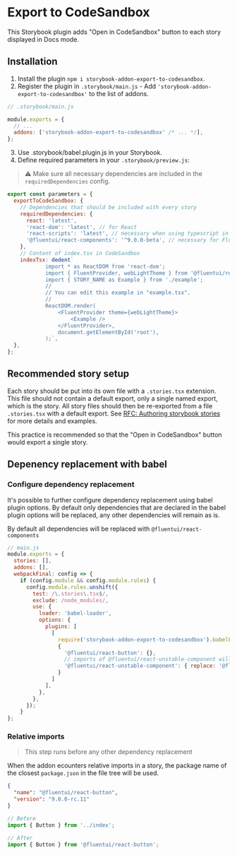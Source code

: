 # Export to CodeSandbox

This Storybook plugin adds "Open in CodeSandbox" button to each story displayed in Docs mode.

## Installation

1. Install the plugin `npm i storybook-addon-export-to-codesandbox`.
2. Register the plugin in `.storybook/main.js` - Add `'storybook-addon-export-to-codesandbox'` to the list of addons.

```js
// .storybook/main.js

module.exports = {
  // ...
  addons: ['storybook-addon-export-to-codesandbox' /* ... */],
};
```

3. Use .storybook/babel.plugin.js in your Storybook.
4. Define required parameters in your `.storybook/preview.js`:

> ⚠️ Make sure all necessary dependencies are included in the `requiredDependencies` config.

```js
export const parameters = {
  exportToCodeSandbox: {
    // Dependencies that should be included with every story
    requiredDependencies: {
      react: 'latest',
      'react-dom': 'latest', // for React
      'react-scripts': 'latest', // necessary when using typescript in CodeSandbox
      '@fluentui/react-components': '^9.0.0-beta', // necessary for FluentProvider
    },
    // Content of index.tsx in CodeSandbox
    indexTsx: dedent`
            import * as ReactDOM from 'react-dom';
            import { FluentProvider, webLightTheme } from '@fluentui/react-components';
            import { STORY_NAME as Example } from './example';
            //
            // You can edit this example in "example.tsx".
            //
            ReactDOM.render(
                <FluentProvider theme={webLightTheme}>
                    <Example />
                </FluentProvider>,
                document.getElementById('root'),
            );`,
  },
};
```

## Recommended story setup

Each story should be put into its own file with a `.stories.tsx` extension. This file should not contain a default export, only a single named export, which is the story. All story files should then be re-exported from a file `.stories.tsx` with a default export. See [RFC: Authoring storybook stories](https://github.com/microsoft/fluentui/blob/master/rfcs/convergence/authoring-stories.md) for more details and examples.

This practice is recommended so that the "Open in CodeSandbox" button would export a single story.

## Depenency replacement with babel

### Configure dependency replacement

It's possible to further configure dependency replacement using babel plugin options.
By default only dependencies that are declared in the babel plugin options will be replaced,
any other dependencies will remain as is.

By default all dependencies will be replaced with `@fluentui/react-components`

```js
// main.js
module.exports = {
  stories: [],
  addons: [],
  webpackFinal: config => {
    if (config.module && config.module.rules) {
      config.module.rules.unshift({
        test: /\.stories\.tsx$/,
        exclude: /node_modules/,
        use: {
          loader: 'babel-loader',
          options: {
            plugins: [
              [
                require('storybook-addon-export-to-codesandbox').babelPlugin,
                {
                  '@fluentui/react-button': {},
                  // imports of @fluentui/react-unstable-component will be replaced with @fluentui/react-components/unstable
                  '@fluentui/react-unstable-component': { replace: '@fluentui/react-components/unstable'}
                }
              ]
            ],
          },
        },
      });
    }
};


```

### Relative imports

> This step runs before any other dependency replacement

When the addon ecounters relative imports in a story, the package name of the closest
`package.json` in the file tree will be used.

```json
{
  "name": "@fluentui/react-button",
  "version": "9.0.0-rc.11"
}
```

```ts
// Before
import { Button } from '../index';

// After
import { Button } from '@fluentui/react-button';
```
